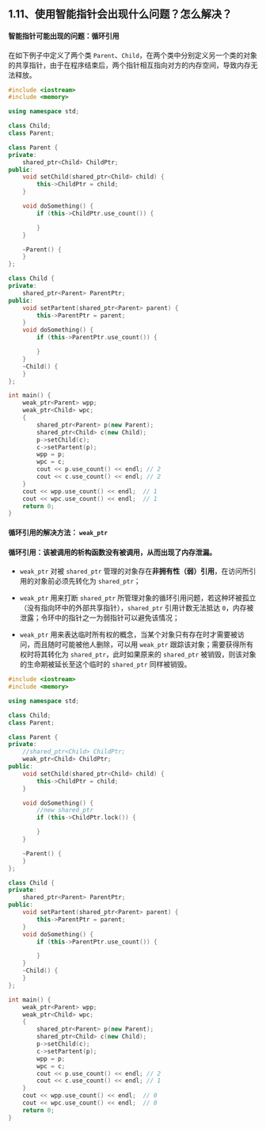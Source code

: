 ## 1.11、使用智能指针会出现什么问题？怎么解决？

#### 智能指针可能出现的问题：循环引用

在如下例子中定义了两个类 `Parent`、`Child`，在两个类中分别定义另一个类的对象的共享指针，由于在程序结束后，两个指针相互指向对方的内存空间，导致内存无法释放。

```cpp
#include <iostream>
#include <memory>

using namespace std;

class Child;
class Parent;

class Parent {
private:
    shared_ptr<Child> ChildPtr;
public:
    void setChild(shared_ptr<Child> child) {
        this->ChildPtr = child;
    }

    void doSomething() {
        if (this->ChildPtr.use_count()) {

        }
    }

    ~Parent() {
    }
};

class Child {
private:
    shared_ptr<Parent> ParentPtr;
public:
    void setPartent(shared_ptr<Parent> parent) {
        this->ParentPtr = parent;
    }
    void doSomething() {
        if (this->ParentPtr.use_count()) {

        }
    }
    ~Child() {
    }
};

int main() {
    weak_ptr<Parent> wpp;
    weak_ptr<Child> wpc;
    {
        shared_ptr<Parent> p(new Parent);
        shared_ptr<Child> c(new Child);
        p->setChild(c);
        c->setPartent(p);
        wpp = p;
        wpc = c;
        cout << p.use_count() << endl; // 2
        cout << c.use_count() << endl; // 2
    }
    cout << wpp.use_count() << endl;  // 1
    cout << wpc.use_count() << endl;  // 1
    return 0;
}
```



#### 循环引用的解决方法： `weak_ptr`



#### 循环引用：该被调用的析构函数没有被调用，从而出现了内存泄漏。

- `weak_ptr` 对被 `shared_ptr` 管理的对象存在**非拥有性（弱）引用**，在访问所引用的对象前必须先转化为 `shared_ptr`；

- `weak_ptr` 用来打断 `shared_ptr` 所管理对象的循环引用问题，若这种环被孤立（没有指向环中的外部共享指针），`shared_ptr` 引用计数无法抵达 `0`，内存被泄露；令环中的指针之一为弱指针可以避免该情况；

- `weak_ptr` 用来表达临时所有权的概念，当某个对象只有存在时才需要被访问，而且随时可能被他人删除，可以用 `weak_ptr` 跟踪该对象；需要获得所有权时将其转化为 `shared_ptr`，此时如果原来的 `shared_ptr` 被销毁，则该对象的生命期被延长至这个临时的 `shared_ptr` 同样被销毁。


```cpp
#include <iostream>
#include <memory>

using namespace std;

class Child;
class Parent;

class Parent {
private:
    //shared_ptr<Child> ChildPtr;
    weak_ptr<Child> ChildPtr;
public:
    void setChild(shared_ptr<Child> child) {
        this->ChildPtr = child;
    }

    void doSomething() {
        //new shared_ptr
        if (this->ChildPtr.lock()) {

        }
    }

    ~Parent() {
    }
};

class Child {
private:
    shared_ptr<Parent> ParentPtr;
public:
    void setPartent(shared_ptr<Parent> parent) {
        this->ParentPtr = parent;
    }
    void doSomething() {
        if (this->ParentPtr.use_count()) {

        }
    }
    ~Child() {
    }
};

int main() {
    weak_ptr<Parent> wpp;
    weak_ptr<Child> wpc;
    {
        shared_ptr<Parent> p(new Parent);
        shared_ptr<Child> c(new Child);
        p->setChild(c);
        c->setPartent(p);
        wpp = p;
        wpc = c;
        cout << p.use_count() << endl; // 2
        cout << c.use_count() << endl; // 1
    }
    cout << wpp.use_count() << endl;  // 0
    cout << wpc.use_count() << endl;  // 0
    return 0;
}
```


















